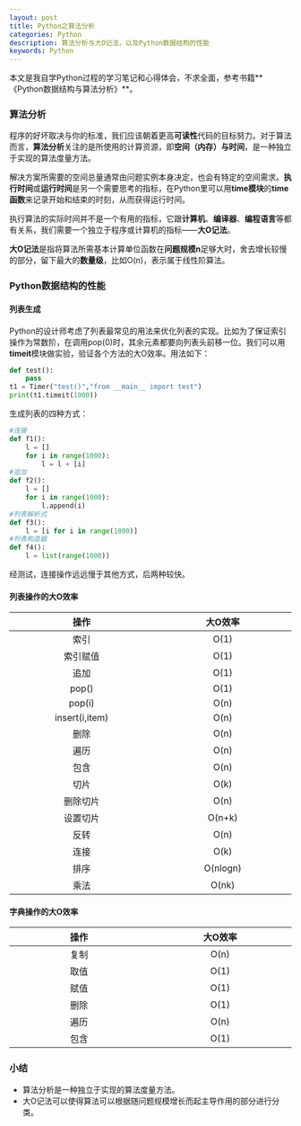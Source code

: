 ```yaml
---
layout: post
title: Python之算法分析
categories: Python
description: 算法分析与大O记法，以及Python数据结构的性能
keywords: Python
---
```


本文是我自学Python过程的学习笔记和心得体会，不求全面，参考书籍**《Python数据结构与算法分析》**。

### 算法分析

 程序的好坏取决与你的标准，我们应该朝着更高**可读性**代码的目标努力。对于算法而言，**算法分析**关注的是所使用的计算资源，即**空间（内存）**与**时间**，是一种独立于实现的算法度量方法。

解决方案所需要的空间总量通常由问题实例本身决定，也会有特定的空间需求。**执行时间**或**运行时间**是另一个需要思考的指标，在Python里可以用**time模块**的**time函数**来记录开始和结束的时刻，从而获得运行时间。

执行算法的实际时间并不是一个有用的指标，它跟**计算机**、**编译器**、**编程语言**等都有关系，我们需要一个独立于程序或计算机的指标——**大O记法**。

**大O记法**是指将算法所需基本计算单位函数在**问题规模n**足够大时，舍去增长较慢的部分，留下最大的**数量级**，比如O(n)，表示属于线性阶算法。

### Python数据结构的性能

#### 列表生成

Python的设计师考虑了列表最常见的用法来优化列表的实现。比如为了保证索引操作为常数阶，在调用pop(0)时，其余元素都要向列表头前移一位。我们可以用**timeit**模块做实验，验证各个方法的大O效率。用法如下：

```python
def test():
	pass
t1 = Timer("test()","from __main__ import test")
print(t1.timeit(1000))
```

生成列表的四种方式：

```python
#连接
def f1():
    l = []
    for i in range(1000):
    	l = l + [i]
#追加        
def f2():
    l = []
    for i in range(1000):
        l.append(i)
#列表解析式        
def f3():
    l = [i for i in range(1000)]
#列表构造器    
def f4():
    l = list(range(1000))
```

经测试，连接操作远远慢于其他方式，后两种较快。

#### 列表操作的大O效率


<style> 
table th:first-of-type{
  width: 350px;
}
table th:nth-of-type(2){
  width: 350px;
}
</style>
| 操作 | 大O效率 |
| :--: | :----: |
| 索引     | O(1) |
| 索引赋值 | O(1) |
| 追加 | O(1) |
| pop() | O(1) |
| pop(i) | O(n) |
| insert(i,item) | O(n) |
| 删除 | O(n) |
| 遍历 | O(n) |
| 包含 | O(n) |
| 切片 | O(k) |
| 删除切片 | O(n) |
| 设置切片 | O(n+k) |
| 反转 | O(n) |
| 连接 | O(k) |
| 排序 | O(nlogn) |
| 乘法 | O(nk) |

#### 字典操作的大O效率

| 操作 | 大O效率 |
| :--: | :----: |
| 复制 |  O(n)   |
| 取值 |  O(1)   |
| 赋值 |  O(1)   |
| 删除 |  O(1)   |
| 遍历 |  O(n)   |
| 包含 |  O(1)   |

### 小结

- 算法分析是一种独立于实现的算法度量方法。
- 大O记法可以使得算法可以根据随问题规模增长而起主导作用的部分进行分类。



